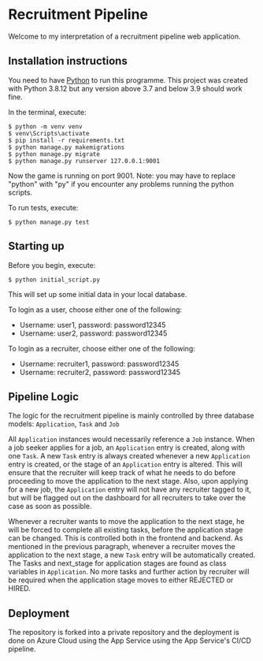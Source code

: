 Recruitment Pipeline
==========================================================

Welcome to my interpretation of a recruitment pipeline web application.

## Installation instructions

You need to have [Python](https://www.python.org/downloads/) to run this programme.
This project was created with Python 3.8.12 but any version above 3.7 and below 3.9
should work fine.

In the terminal, execute:

    $ python -m venv venv
    $ venv\Scripts\activate
    $ pip install -r requirements.txt
    $ python manage.py makemigrations
    $ python manage.py migrate
    $ python manage.py runserver 127.0.0.1:9001

Now the game is running on port 9001.
Note: you may have to replace "python" with "py" if you encounter any problems running the python scripts.


To run tests, execute:

    $ python manage.py test

## Starting up

Before you begin, execute:

    $ python initial_script.py

This will set up some initial data in your local database.

To login as a user, choose either one of the following:
  - Username: user1, password: password12345
  - Username: user2, password: password12345

To login as a recruiter, choose either one of the following:
  - Username: recruiter1, password: password12345
  - Username: recruiter2, password: password12345


## Pipeline Logic

The logic for the recruitment pipeline is mainly controlled by three database models: ```Application```, ```Task``` and ```Job```

All ```Application``` instances would necessarily reference a ```Job``` instance. When a job seeker applies for a job,
an ```Application``` entry is created, along with one ```Task```. A new ```Task``` entry is always created whenever
a new ```Application``` entry is created, or the stage of an ```Application``` entry is altered. This will ensure that
the recruiter will keep track of what he needs to do before proceeding to move the application to the next stage. Also,
upon applying for a new job, the ```Application``` entry will not have any recruiter tagged to it, but will be flagged out
on the dashboard for all recruiters to take over the case as soon as possible.

Whenever a recruiter wants to move the application to the next stage, he will be forced to complete all existing tasks,
before the application stage can be changed. This is controlled both in the frontend and backend. As mentioned in the
previous paragraph, whenever a recruiter moves the application to the next stage, a new ```Task``` entry will be automatically
created. The Tasks and next_stage for application stages are found as class variables in ```Application```. No more tasks
and further action by recruiter will be required when the application stage moves to either REJECTED or HIRED.


## Deployment

The repository is forked into a private repository and the deployment is done on Azure Cloud using the App Service using 
the App Service's CI/CD pipeline. 